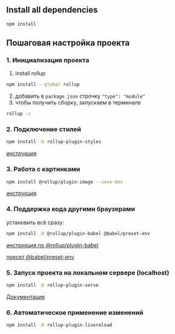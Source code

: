 ## Install all dependencies
```bash
npm install
```

## Пошаговая настройка проекта

### 1. Инициализация проекта

1. install rollup
```bash
npm install --global rollup
```
2. добавить в `package.json` строчку `"type": "module"`
3. чтобы получить сборку, запускаем в терминале
```bash
rollup -c
```

### 2. Подключение стилей
```bash
npm install -D rollup-plugin-styles
```
[инструкция](https://www.npmjs.com/package/rollup-plugin-styles#usage)

### 3. Работа с картинками
```bash
npm install @rollup/plugin-image --save-dev
```
[инструкция](https://www.npmjs.com/package/@rollup/plugin-image)

### 4. Поддержка кода другими браузерами
установить всё сразу:
```bash
npm install -D @rollup/plugin-babel @babel/preset-env
```
[инструкция по @rollup/plugin-babel](https://www.npmjs.com/package/@rollup/plugin-babel)

[пресет @babel/preset-env](https://babeljs.io/docs/en/babel-preset-env)
### 5. Запуск проекта на локальном сервере (localhost)
```bash
npm install -D rollup-plugin-serve
```
[Документация](https://www.npmjs.com/package/rollup-plugin-serve#options)

### 6. Автоматическое применение изменений
```bash
npm install -D rollup-plugin-livereload
```